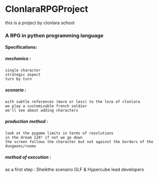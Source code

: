 # ClonlaraRPGProject
this is a project by clonlara school

### A RPG in python programming language


#### Specifications:
##### mechanics :
	single character
	strategic aspect
	turn by turn
##### scenario :
	with subtle references (more or less) to the lore of clonlara
	we play a customizable french soldier
	we'll see about adding characters
##### production method :
	look at the pygame limits in terms of resolutions
	in the dream 128² if not we go down
	the screen follows the character but not against the borders of the dungeons/rooms
##### method of execution :
as a first step :
Sheikthe scenario
GLF & Hypercube lead developers
